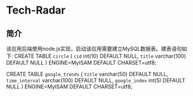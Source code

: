 Tech-Radar
==========

简介
----------


该应用后端使用node.js实现，启动该应用需要建立MySQL数据表。建表语句如下:
  CREATE TABLE `circle` (
    `cid` int(10) DEFAULT NULL,
    `title` varchar(100) DEFAULT NULL
  )   ENGINE=MyISAM DEFAULT CHARSET=utf8;


  CREATE TABLE `google_trends` (
    `title` varchar(50) DEFAULT NULL,
    `time_interval` varchar(100) DEFAULT NULL,
    `google_index` int(5) DEFAULT NULL
  ) ENGINE=MyISAM DEFAULT CHARSET=utf8;


